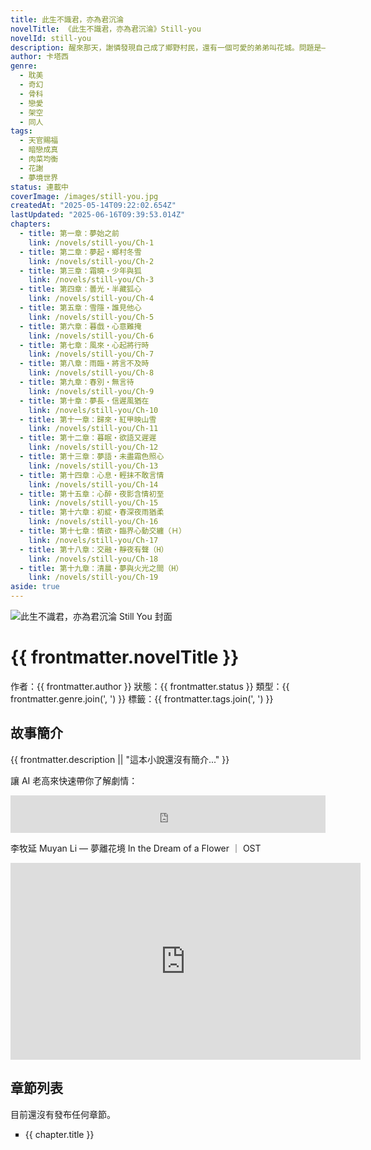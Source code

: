 ```yaml
---
title: 此生不識君，亦為君沉淪
novelTitle: 《此生不識君，亦為君沉淪》Still-you
novelId: still-you
description: 醒來那天，謝憐發現自己成了鄉野村民，還有一個可愛的弟弟叫花城。問題是——他記不得這人生，但心卻早已動搖。這場夢，怎麼越走越真？
author: 卡塔西
genre:
  - 耽美
  - 奇幻
  - 骨科
  - 戀愛
  - 架空
  - 同人
tags:
  - 天官賜福
  - 暗戀成真
  - 肉菜均衡
  - 花謝
  - 夢境世界
status: 連載中
coverImage: /images/still-you.jpg
createdAt: "2025-05-14T09:22:02.654Z"
lastUpdated: "2025-06-16T09:39:53.014Z"
chapters:
  - title: 第一章：夢始之前
    link: /novels/still-you/Ch-1
  - title: 第二章：夢起・鄉村冬雪
    link: /novels/still-you/Ch-2
  - title: 第三章：霜曉・少年與狐
    link: /novels/still-you/Ch-3
  - title: 第四章：曇光・半藏狐心
    link: /novels/still-you/Ch-4
  - title: 第五章：雪隱・誰見他心
    link: /novels/still-you/Ch-5
  - title: 第六章：暮戲・心意難掩
    link: /novels/still-you/Ch-6
  - title: 第七章：風來・心起將行時
    link: /novels/still-you/Ch-7
  - title: 第八章：雨臨・將言不及時
    link: /novels/still-you/Ch-8
  - title: 第九章：春別・無言待
    link: /novels/still-you/Ch-9
  - title: 第十章：夢長・信遲風猶在
    link: /novels/still-you/Ch-10
  - title: 第十一章：歸來・紅甲映山雪
    link: /novels/still-you/Ch-11
  - title: 第十二章：暮眠・欲語又遲遲
    link: /novels/still-you/Ch-12
  - title: 第十三章：夢語・未盡霜色照心
    link: /novels/still-you/Ch-13
  - title: 第十四章：心息・輕抹不敢言情
    link: /novels/still-you/Ch-14
  - title: 第十五章：心醉・夜影含情初至
    link: /novels/still-you/Ch-15
  - title: 第十六章：初綻・春深夜雨猶柔
    link: /novels/still-you/Ch-16
  - title: 第十七章：情欲・臨界心動交纏（Ｈ）
    link: /novels/still-you/Ch-17
  - title: 第十八章：交融・靜夜有聲（H）
    link: /novels/still-you/Ch-18
  - title: 第十九章：清晨・夢與火光之間（H）
    link: /novels/still-you/Ch-19
aside: true
---
```


<script setup>
import { useData, withBase } from 'vitepress'
const { frontmatter } = useData()
</script>

<div class="page-layout novel-intro-page">
<div class="cover-box">
<img :src="withBase(frontmatter.coverImage)" alt="此生不識君，亦為君沉淪 Still You 封面" class="novel-cover">
</div>

# {{ frontmatter.novelTitle }}

<p class="novel-meta">
    作者：{{ frontmatter.author }}
    <span>狀態：{{ frontmatter.status }}</span>
    <span>類型：{{ frontmatter.genre.join(', ') }}</span>
    <span v-if="frontmatter.tags && frontmatter.tags.length">標籤：{{ frontmatter.tags.join(', ') }}</span>
</p>

## 故事簡介

{{ frontmatter.description || "這本小說還沒有簡介..." }}

<span>讓 AI 老高來快速帶你了解劇情：</span>

<iframe width="100%" height="60" src="https://player-widget.mixcloud.com/widget/iframe/?hide_cover=1&mini=1&light=1&feed=%2Fe26290%2F%25E6%25AD%25A4%25E7%2594%259F%25E4%25B8%258D%25E8%25AD%2598%25E5%2590%259B%25E4%25BA%25A6%25E7%2582%25BA%25E5%2590%259B%25E6%25B2%2589%25E6%25B7%25AA-still-you%2F" frameborder="0" allow="encrypted-media; fullscreen; autoplay; idle-detection; speaker-selection; web-share;" ></iframe>

<span>李牧延 Muyan Li — 夢離花境 In the Dream of a Flower ｜ OST</span>

<iframe width="560" height="315" src="https://www.youtube.com/embed/Zx5Mx_lERR0?si=_q6tNRPSJUd4_GTL" title="YouTube video player" frameborder="0" allow="accelerometer; autoplay; clipboard-write; encrypted-media; gyroscope; picture-in-picture; web-share" referrerpolicy="strict-origin-when-cross-origin" allowfullscreen></iframe>

<br>

## 章節列表

  <p v-if="!frontmatter.chapters || frontmatter.chapters.length === 0">目前還沒有發布任何章節。</p>
  <ul v-else>
      <li v-for="chapter in frontmatter.chapters" :key="chapter.link">
          <a :href="withBase(chapter.link)">{{ chapter.title }}</a>
      </li>
  </ul>
</div>

<style scoped>
  li {
    list-style-type: square;
  }
</style>
